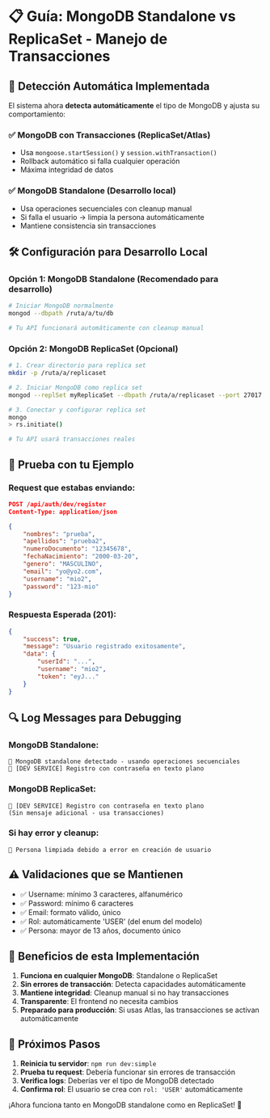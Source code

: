 # 📋 Guía: MongoDB Standalone vs ReplicaSet - Manejo de Transacciones

## 🔄 Detección Automática Implementada

El sistema ahora **detecta automáticamente** el tipo de MongoDB y ajusta su comportamiento:

### ✅ **MongoDB con Transacciones** (ReplicaSet/Atlas)
- Usa `mongoose.startSession()` y `session.withTransaction()`
- Rollback automático si falla cualquier operación
- Máxima integridad de datos

### ✅ **MongoDB Standalone** (Desarrollo local)
- Usa operaciones secuenciales con cleanup manual
- Si falla el usuario → limpia la persona automáticamente
- Mantiene consistencia sin transacciones

## 🛠️ Configuración para Desarrollo Local

### Opción 1: MongoDB Standalone (Recomendado para desarrollo)
```bash
# Iniciar MongoDB normalmente
mongod --dbpath /ruta/a/tu/db

# Tu API funcionará automáticamente con cleanup manual
```

### Opción 2: MongoDB ReplicaSet (Opcional)
```bash
# 1. Crear directorio para replica set
mkdir -p /ruta/a/replicaset

# 2. Iniciar MongoDB como replica set
mongod --replSet myReplicaSet --dbpath /ruta/a/replicaset --port 27017

# 3. Conectar y configurar replica set
mongo
> rs.initiate()

# Tu API usará transacciones reales
```

## 🧪 Prueba con tu Ejemplo

### Request que estabas enviando:
```json
POST /api/auth/dev/register
Content-Type: application/json

{
    "nombres": "prueba",
    "apellidos": "prueba2", 
    "numeroDocumento": "12345678",
    "fechaNacimiento": "2000-03-20",
    "genero": "MASCULINO",
    "email": "yo@yo2.com",
    "username": "mio2",
    "password": "123-mio"
}
```

### Respuesta Esperada (201):
```json
{
    "success": true,
    "message": "Usuario registrado exitosamente",
    "data": {
        "userId": "...",
        "username": "mio2",
        "token": "eyJ..."
    }
}
```

## 🔍 Log Messages para Debugging

### MongoDB Standalone:
```
🔄 MongoDB standalone detectado - usando operaciones secuenciales
🚧 [DEV SERVICE] Registro con contraseña en texto plano
```

### MongoDB ReplicaSet:
```
🚧 [DEV SERVICE] Registro con contraseña en texto plano
(Sin mensaje adicional - usa transacciones)
```

### Si hay error y cleanup:
```
🧹 Persona limpiada debido a error en creación de usuario
```

## ⚠️ Validaciones que se Mantienen

- ✅ Username: mínimo 3 caracteres, alfanumérico
- ✅ Password: mínimo 6 caracteres  
- ✅ Email: formato válido, único
- ✅ Rol: automáticamente 'USER' (del enum del modelo)
- ✅ Persona: mayor de 13 años, documento único

## 🎯 Beneficios de esta Implementación

1. **Funciona en cualquier MongoDB**: Standalone o ReplicaSet
2. **Sin errores de transacción**: Detecta capacidades automáticamente
3. **Mantiene integridad**: Cleanup manual si no hay transacciones
4. **Transparente**: El frontend no necesita cambios
5. **Preparado para producción**: Si usas Atlas, las transacciones se activan automáticamente

## 🚀 Próximos Pasos

1. **Reinicia tu servidor**: `npm run dev:simple`
2. **Prueba tu request**: Debería funcionar sin errores de transacción
3. **Verifica logs**: Deberías ver el tipo de MongoDB detectado
4. **Confirma rol**: El usuario se crea con `rol: 'USER'` automáticamente

¡Ahora funciona tanto en MongoDB standalone como en ReplicaSet! 🎉
